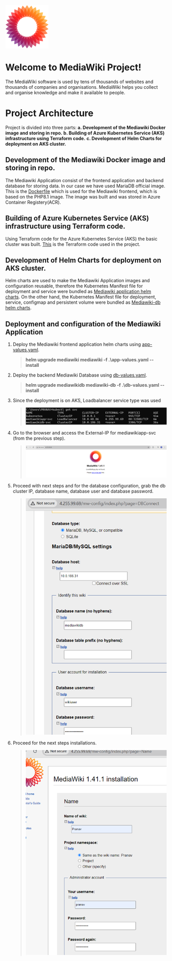 ![Mediawikilogo](/files/mediawikilogo.png "Mediawiki Logo")
# Welcome to MediaWiki Project!

The MediaWiki software is used by tens of thousands of websites and thousands of companies and organisations. MediaWiki helps you collect and organise knowledge and make it available to people.


# Project Architecture

Project is divided into three parts:
		**a.  Development of the Mediawiki Docker image and storing in repo.**
		**b. Building of Azure Kubernetes Service (AKS) infrastructure using Terraform code.**
		**c.  Development of Helm Charts for deployment on AKS cluster.** 


## Development of the Mediawiki Docker image and storing in repo.

The Mediawiki Application consist of the frontend application and backend database for storing data. In our case we have used MariaDB official image. This is the [Dockerfile](/docker/Dockerfile) which is used for the Mediawiki frontend, which is based on the PHP8.1 image. The image was built and was stored in Azure Container Registery(ACR).

## Building of Azure Kubernetes Service (AKS) infrastructure using Terraform code.

Using Terraform code for the Azure Kubernetes Service (AKS) the basic cluster was built. 
[This](/terraform/main.tf) is the Terraform code used in the project.

## Development of Helm Charts for deployment on AKS cluster.

Helm charts are used to make the Mediawiki Application images and configuration reusable, therefore the Kubernetes Manifest file for deployment and service were bundled as [Mediawiki application helm charts](/helm/mediawiki/). On the other hand, the Kubernetes Manifest file for deployment, service, configmap and persistent volume were bundled as [Mediawiki-db helm charts](/helm/mediawiki-db/).

## Deployment and configuration of the Mediawiki Application

1. Deploy the Mediawiki frontend application helm charts using [app-values.yaml](/helm/app-values.yaml).
	 >  **helm upgrade mediawiki mediawiki -f .\app-values.yaml  --install**
  
2. Deploy the backend Mediawiki Database using [db-values.yaml](/helm/db-values.yaml).
	  > **helm upgrade mediawikidb mediawiki-db -f .\db-values.yaml  --install**

3.  Since the deployment is on AKS, Loadbalancer service type was used 
	  > ![Mediawikilogo](/files/service.png)
4. Go to the browser and access the External-IP for mediawikiapp-svc (from the previous step).
	  > ![Mediawikilogo](/files/frontpage.png)
5. Proceed with next steps and for the database configuration, grab the db cluster IP, database name, database user and database password.

	  >  ![Mediawikilogo](/files/dbconfig.png)

6. Proceed for the next steps installations.

	  >  ![Mediawikilogo](/files/nextsteps.png)